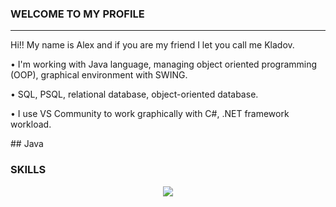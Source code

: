 ### WELCOME TO MY PROFILE
---------------------------------------------
Hi!! My name is Alex and if you are my friend I let you call me Kladov. 
<p>• I'm working with Java language, managing object oriented programming (OOP), graphical environment with SWING.</p>
<p>• SQL, PSQL, relational database, object-oriented database.</p>
<p>• I use VS Community to work graphically with C#, .NET framework workload.</p>
## Java

### SKILLS
<p align="center">
  <a href="https://skillicons.dev">
      <img src="https://skillicons.dev/icons?i=java,cs,postgres,androidstudio,html,css,js" />
  </a>
</p>
